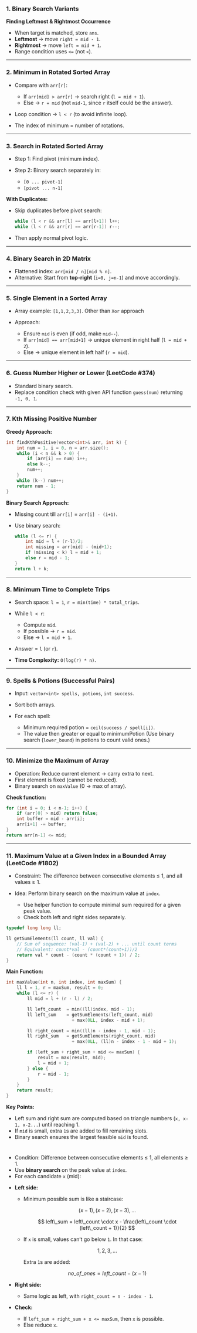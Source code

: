 
### 1. Binary Search Variants

**Finding Leftmost & Rightmost Occurrence**

* When target is matched, store `ans`.
* **Leftmost** → move `right = mid - 1`.
* **Rightmost** → move `left = mid + 1`.
* Range condition uses `<=` (not `<`).

---

### 2. Minimum in Rotated Sorted Array

* Compare with `arr[r]`:

  * If `arr[mid] > arr[r]` → search right (`l = mid + 1`).
  * Else → `r = mid` (not `mid-1`, since `r` itself could be the answer).
* Loop condition → `l < r` (to avoid infinite loop).
* The index of minimum = number of rotations.

---

### 3. Search in Rotated Sorted Array

* Step 1: Find pivot (minimum index).
* Step 2: Binary search separately in:

  * `[0 ... pivot-1]`
  * `[pivot ... n-1]`

**With Duplicates:**

* Skip duplicates before pivot search:

  ```cpp
  while (l < r && arr[l] == arr[l+1]) l++;
  while (l < r && arr[r] == arr[r-1]) r--;
  ```
* Then apply normal pivot logic.

---

### 4. Binary Search in 2D Matrix

* Flattened index: `arr[mid / n][mid % n]`.
* Alternative: Start from **top-right** (`i=0, j=n-1`) and move accordingly.

---

### 5. Single Element in a Sorted Array

* Array example: `[1,1,2,3,3]`.
    Other than `Xor` approach
* Approach:

  * Ensure `mid` is even (if odd, make `mid--`).
  * If `arr[mid] == arr[mid+1]` → unique element in right half (`l = mid + 2`).
  * Else → unique element in left half (`r = mid`).

---

### 6. Guess Number Higher or Lower (LeetCode #374)

* Standard binary search.
* Replace condition check with given API function `guess(num)` returning `-1, 0, 1`.

---

### 7. Kth Missing Positive Number

**Greedy Approach:**

```cpp
int findKthPositive(vector<int>& arr, int k) {
    int num = 1, i = 0, n = arr.size();
    while (i < n && k > 0) {
        if (arr[i] == num) i++;
        else k--;
        num++;
    }
    while (k--) num++;
    return num - 1;
}
```

**Binary Search Approach:**

* Missing count till `arr[i]` = `arr[i] - (i+1)`.
* Use binary search:

  ```cpp
  while (l <= r) {
      int mid = l + (r-l)/2;
      int missing = arr[mid] - (mid+1);
      if (missing < k) l = mid + 1;
      else r = mid - 1;
  }
  return l + k;
  ```

---

### 8. Minimum Time to Complete Trips

* Search space: `l = 1`, `r = min(time) * total_trips`.
* While `l < r`:

  * Compute `mid`.
  * If possible → `r = mid`.
  * Else → `l = mid + 1`.
* Answer = `l` (or `r`).
* **Time Complexity:** `O(log(r) * n)`.

---

### 9. Spells & Potions (Successful Pairs)

* Input: `vector<int> spells, potions`, `int success`.
* Sort both arrays.
* For each spell:

  * Minimum required potion = `ceil(success / spell[i])`.
  * The value then greater or equal to minimumPotion (Use binary search (`lower_bound`) in potions to count valid ones.)

---

### 10. Minimize the Maximum of Array

* Operation: Reduce current element → carry extra to next.
* First element is fixed (cannot be reduced).
* Binary search on `maxValue` (0 → max of array).

**Check function:**

```cpp
for (int i = 0; i < n-1; i++) {
    if (arr[0] > mid) return false;
    int buffer = mid - arr[i];
    arr[i+1] -= buffer;
}
return arr[n-1] <= mid;
```

---

### 11. Maximum Value at a Given Index in a Bounded Array (LeetCode #1802)

* Constraint: The difference between consecutive elements ≤ 1, and all values ≥ 1.
* Idea: Perform binary search on the maximum value at `index`.

  * Use helper function to compute minimal sum required for a given peak value.
  * Check both left and right sides separately.


```cpp
typedef long long ll;

ll getSumElements(ll count, ll val) {
    // Sum of sequence: (val-1) + (val-2) + ... until count terms
    // Equivalent: count*val - (count*(count+1))/2
    return val * count - (count * (count + 1)) / 2;
}
```

**Main Function:**

```cpp
int maxValue(int n, int index, int maxSum) {
    ll l = 1, r = maxSum, result = 0;
    while (l <= r) {
        ll mid = l + (r - l) / 2;

        ll left_count  = min((ll)index, mid - 1);
        ll left_sum    = getSumElements(left_count, mid) 
                         + max(0LL, index - mid + 1);

        ll right_count = min((ll)n - index - 1, mid - 1);
        ll right_sum   = getSumElements(right_count, mid) 
                         + max(0LL, (ll)n - index - 1 - mid + 1);

        if (left_sum + right_sum + mid <= maxSum) {
            result = max(result, mid);
            l = mid + 1;
        } else {
            r = mid - 1;
        }
    }
    return result;
}
```

**Key Points:**

* Left sum and right sum are computed based on triangle numbers (`x, x-1, x-2...`) until reaching 1.
* If `mid` is small, extra `1`s are added to fill remaining slots.
* Binary search ensures the largest feasible `mid` is found.

# 

* Condition: Difference between consecutive elements ≤ 1, all elements ≥ 1.
* Use **binary search** on the peak value at `index`.
* For each candidate `x` (mid):

- **Left side:**

  * Minimum possible sum is like a staircase:

    $$
    (x-1), (x-2), (x-3), ... 
    $$

     $$
    left\_sum = left\_count \cdot x - \frac{left\_count \cdot (left\_count + 1)}{2}
    $$

  * If `x` is small, values can’t go below `1`. In that case:

    $$
    1, 2, 3, ... 
    $$

    Extra `1`s are added:

    $$
    no\_of\_ones = left\_count - (x - 1)
    $$

- **Right side:**

  * Same logic as left, with `right_count = n - index - 1`.

- **Check:**

  * If `left_sum + right_sum + x <= maxSum`, then `x` is possible.
  * Else reduce `x`.


